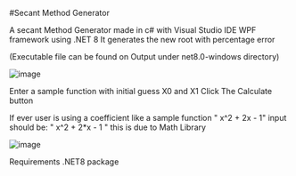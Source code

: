 #Secant Method Generator

A secant Method Generator made in c# with Visual Studio IDE WPF framework using .NET 8
It generates the new root with percentage error

(Executable file can be found on Output under net8.0-windows directory)

![image](https://github.com/1ogix/Secant_Method_Generator/assets/140695651/16541a5a-70ae-4fe6-9482-932812ce8aa9)

Enter a sample function with initial guess X0 and X1
Click The Calculate button

If ever user is using a coefficient like a sample function " x^2 + 2x - 1" 
input should be:
" x^2 + 2*x - 1 "
this is due to Math Library

![image](https://github.com/1ogix/Secant_Method_Generator/assets/140695651/35862ecd-86a5-4c6f-b7b3-a4947cf67ce2)

Requirements
.NET8 package
